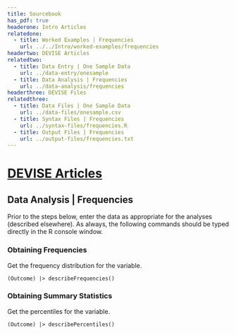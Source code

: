 ```yaml
---
title: Sourcebook
has_pdf: true
headerone: Intro Articles
relatedone:
  - title: Worked Examples | Frequencies
    url: ../../Intro/worked-examples/frequencies
headertwo: DEVISE Articles
relatedtwo:
  - title: Data Entry | One Sample Data
    url: ../data-entry/onesample
  - title: Data Analysis | Frequencies
    url: ../data-analysis/frequencies
headerthree: DEVISE Files
relatedthree:
  - title: Data Files | One Sample Data
    url: ../data-files/onesample.csv
  - title: Syntax Files | Frequencies
    url: ../syntax-files/frequencies.R
  - title: Output Files | Frequencies
    url: ../output-files/frequencies.txt
---
```


# [DEVISE Articles](../index.md)

## Data Analysis | Frequencies

Prior to the steps below, enter the data as appropriate for the analyses (described elsewhere). As always, the following commands should be typed directly in the R console window.

### Obtaining Frequencies

Get the frequency distribution for the variable.

```{r}
(Outcome) |> describeFrequencies()
```

### Obtaining Summary Statistics

Get the percentiles for the variable.

```{r}
(Outcome) |> describePercentiles()
```
